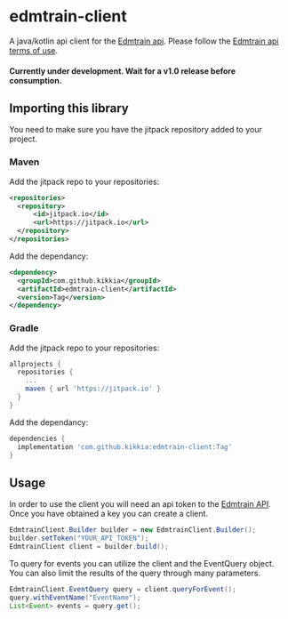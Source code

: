 # edmtrain-client
A java/kotlin api client for the [Edmtrain api](https://edmtrain.com/developer-api.html). Please follow the [Edmtrain api terms of use](https://edmtrain.com/api-terms-of-use.html). 

#### Currently under development. Wait for a v1.0 release before consumption.

## Importing this library
You need to make sure you have the jitpack repository added to your project.
### Maven
Add the jitpack repo to your repositories:
```xml
<repositories>
  <repository>
      <id>jitpack.io</id>
      <url>https://jitpack.io</url>
  </repository>
</repositories>
```

Add the dependancy: 
```xml
<dependency>
  <groupId>com.github.kikkia</groupId>
  <artifactId>edmtrain-client</artifactId>
  <version>Tag</version>
</dependency>
```

### Gradle
Add the jitpack repo to your repositories:
```gradle
allprojects {
  repositories {
    ...
    maven { url 'https://jitpack.io' }
  }
}
```

Add the dependancy:
```gradle
dependencies {
  implementation 'com.github.kikkia:edmtrain-client:Tag'
}
```

## Usage
In order to use the client you will need an api token to the [Edmtrain API](https://edmtrain.com/developer-api.html). Once you have obtained a key you can create a client.
```java
EdmtrainClient.Builder builder = new EdmtrainClient.Builder();
builder.setToken("YOUR_API_TOKEN");
EdmtrainClient client = builder.build();
```

To query for events you can utilize the client and the EventQuery object. You can also limit the results of the query through many parameters. 
```java
EdmtrainClient.EventQuery query = client.queryForEvent();
query.withEventName("EventName");
List<Event> events = query.get();
```
